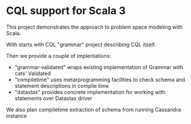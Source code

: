 # CQL support for Scala 3

This project demonstrates the approach to problem space modeling with Scala.

With starts with CQL "grammar" project describing CQL itself.

Then we provide a couple of implentations:

- "grammar-validated" wraps existing implementation of Grammar with cats' Validated
- "compiletime" uses metarprogramming facilities to check schema and statement descriptions in compile time
- "datastax" provides concrete implementation for working with statements over Datastax driver

We also plan compiletime extraction of schema from running Cassandra instance

